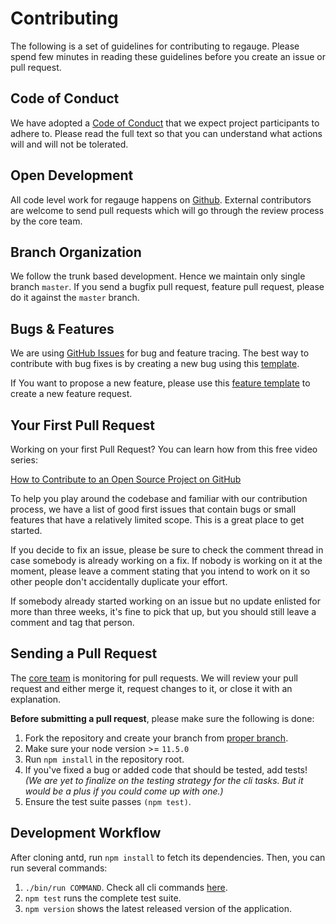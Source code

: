 # Contributing

The following is a set of guidelines for contributing to regauge. Please spend few minutes in reading these guidelines before you create an issue or pull request.

## Code of Conduct

We have adopted a [Code of Conduct](/pages/CODE_OF_CONDUCT) that we expect project participants to adhere to. Please read the full text so that you can understand what actions will and will not be tolerated.

## Open Development

All code level work for regauge happens on [Github](https://github.com/itchef/regauge). External contributors are welcome to send pull requests which will go through the review process by the core team.

## Branch Organization

We follow the trunk based development. Hence we maintain only single branch `master`. If you send a bugfix pull request, feature pull request, please do it against the `master` branch.

## Bugs & Features

We are using [GitHub Issues](https://github.com/itchef/regauge/issues) for bug and feature tracing. The best way to contribute with bug fixes is by creating a new bug using this [template](https://github.com/itchef/regauge/issues/new?template=1-bug-report.md).

If You want to propose a new feature, please use this [feature template](https://github.com/itchef/regauge/issues/new?template=2-feature-request.md) to create a new feature request.

## Your First Pull Request

Working on your first Pull Request? You can learn how from this free video series:

[How to Contribute to an Open Source Project on GitHub](https://egghead.io/courses/how-to-contribute-to-an-open-source-project-on-github)

To help you play around the codebase and familiar with our contribution process, we have a list of good first issues that contain bugs or small features that have a relatively limited scope. This is a great place to get started.

If you decide to fix an issue, please be sure to check the comment thread in case somebody is already working on a fix. If nobody is working on it at the moment, please leave a comment stating that you intend to work on it so other people don't accidentally duplicate your effort.

If somebody already started working on an issue but no update enlisted for more than three weeks, it's fine to pick that up, but you should still leave a comment and tag that person.

## Sending a Pull Request

The [core team](https://github.com/orgs/itchef/people) is monitoring for pull requests. We will review your pull request and either merge it, request changes to it, or close it with an explanation.

**Before submitting a pull request**, please make sure the following is done:

1. Fork the repository and create your branch from [proper branch](#branch-organization).
2. Make sure your node version >= `11.5.0`
3. Run `npm install` in the repository root.
4. If you've fixed a bug or added code that should be tested, add tests! _(We are yet to finalize on the testing strategy for the cli tasks. But it would be a plus if you could come up with one.)_
5. Ensure the test suite passes `(npm test)`.

## Development Workflow

After cloning antd, run `npm install` to fetch its dependencies. Then, you can run several commands:

1. `./bin/run COMMAND`. Check all cli commands [here](/pages/cli-command-new).
2. `npm test` runs the complete test suite.
3. `npm version` shows the latest released version of the application.
